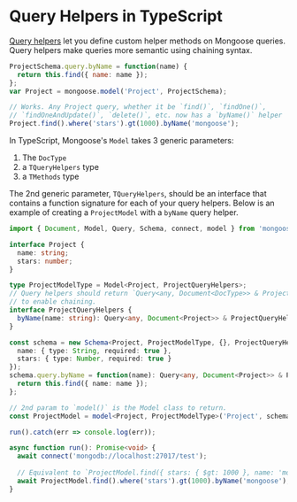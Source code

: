 # Query Helpers in TypeScript

[Query helpers](http://thecodebarbarian.com/mongoose-custom-query-methods.html) let you define custom helper methods on Mongoose queries.
Query helpers make queries more semantic using chaining syntax.

```javascript
ProjectSchema.query.byName = function(name) {
  return this.find({ name: name });
};
var Project = mongoose.model('Project', ProjectSchema);

// Works. Any Project query, whether it be `find()`, `findOne()`,
// `findOneAndUpdate()`, `delete()`, etc. now has a `byName()` helper
Project.find().where('stars').gt(1000).byName('mongoose');
```

In TypeScript, Mongoose's `Model` takes 3 generic parameters:

1. The `DocType`
2. a `TQueryHelpers` type
3. a `TMethods` type

The 2nd generic parameter, `TQueryHelpers`, should be an interface that contains a function signature for each of your query helpers.
Below is an example of creating a `ProjectModel` with a `byName` query helper.

```typescript
import { Document, Model, Query, Schema, connect, model } from 'mongoose';

interface Project {
  name: string;
  stars: number;
}

type ProjectModelType = Model<Project, ProjectQueryHelpers>;
// Query helpers should return `Query<any, Document<DocType>> & ProjectQueryHelpers`
// to enable chaining.
interface ProjectQueryHelpers {
  byName(name: string): Query<any, Document<Project>> & ProjectQueryHelpers;
}

const schema = new Schema<Project, ProjectModelType, {}, ProjectQueryHelpers>({
  name: { type: String, required: true },
  stars: { type: Number, required: true }
});
schema.query.byName = function(name): Query<any, Document<Project>> & ProjectQueryHelpers {
  return this.find({ name: name });
};

// 2nd param to `model()` is the Model class to return.
const ProjectModel = model<Project, ProjectModelType>('Project', schema);

run().catch(err => console.log(err));

async function run(): Promise<void> {
  await connect('mongodb://localhost:27017/test');
  
  // Equivalent to `ProjectModel.find({ stars: { $gt: 1000 }, name: 'mongoose' })`
  await ProjectModel.find().where('stars').gt(1000).byName('mongoose');
}
```